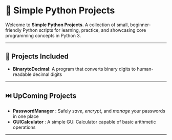 # 🐍 **Simple Python Projects**

Welcome to **Simple Python Projects**. A collection of small, beginner-friendly Python scripts for learning, practice, and showcasing core programming concepts in Python 3.

---

## 📂 Projects Included

 - **BinarytoDecimal**: A program that converts binary digits to human-readable decimal digits

---

## ⏭️ UpComing Projects

 - **PasswordManager** : Safely *save*, *encrypt*, and *manage* your passwords in one place
 - **GUICalculator** : A simple GUI Calculator capable of basic arithmetic operations

---

